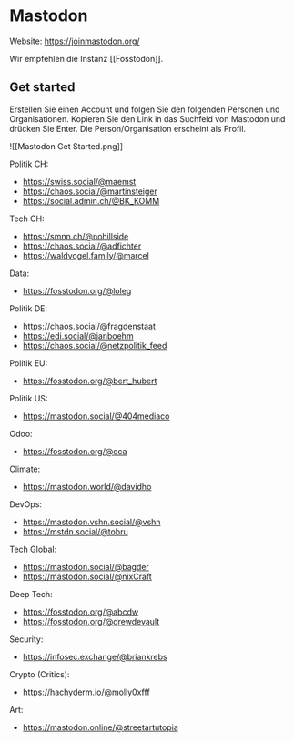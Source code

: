 # Mastodon

Website: <https://joinmastodon.org/>

Wir empfehlen die Instanz [[Fosstodon]].

## Get started

Erstellen Sie einen Account und folgen Sie den folgenden Personen und Organisationen. Kopieren Sie den Link in das Suchfeld von Mastodon und drücken Sie Enter. Die Person/Organisation erscheint als Profil.

![[Mastodon Get Started.png]]

Politik CH:

* <https://swiss.social/@maemst>
* <https://chaos.social/@martinsteiger>
* <https://social.admin.ch/@BK_KOMM>

Tech CH:

* <https://smnn.ch/@nohillside>
* <https://chaos.social/@adfichter>
* <https://waldvogel.family/@marcel>

Data:

* <https://fosstodon.org/@loleg>

Politik DE:

* <https://chaos.social/@fragdenstaat>
* <https://edi.social/@janboehm>
* <https://chaos.social/@netzpolitik_feed>

Politik EU:

* <https://fosstodon.org/@bert_hubert>

Politik US:

* <https://mastodon.social/@404mediaco>

Odoo:

* <https://fosstodon.org/@oca>

Climate:

* <https://mastodon.world/@davidho>

DevOps:

* <https://mastodon.vshn.social/@vshn>
* <https://mstdn.social/@tobru>

Tech Global:

* <https://mastodon.social/@bagder>
* <https://mastodon.social/@nixCraft>

Deep Tech:

* <https://fosstodon.org/@abcdw>
* <https://fosstodon.org/@drewdevault>

Security:

* <https://infosec.exchange/@briankrebs>

Crypto (Critics):

* <https://hachyderm.io/@molly0xfff>

Art:

* <https://mastodon.online/@streetartutopia>
